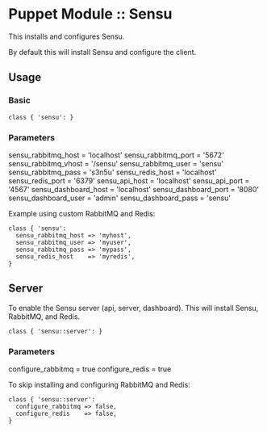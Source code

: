# Puppet Module :: Sensu

This installs and configures Sensu.

By default this will install Sensu and configure the client.

## Usage

### Basic

`class { 'sensu': }`

### Parameters

sensu_rabbitmq_host = 'localhost'
sensu_rabbitmq_port = '5672'
sensu_rabbitmq_vhost = '/sensu'
sensu_rabbitmq_user = 'sensu'
sensu_rabbitmq_pass = 's3n5u'
sensu_redis_host = 'localhost'
sensu_redis_port = '6379'
sensu_api_host = 'localhost'
sensu_api_port = '4567'
sensu_dashboard_host = 'localhost'
sensu_dashboard_port = '8080'
sensu_dashboard_user = 'admin'
sensu_dashboard_pass = 'sensu'

Example using custom RabbitMQ and Redis:

```
class { 'sensu':
  sensu_rabbitmq_host => 'myhost',
  sensu_rabbitmq_user => 'myuser',
  sensu_rabbitmq_pass => 'mypass',
  sensu_redis_host    => 'myredis',
}
```
## Server

To enable the Sensu server (api, server, dashboard).  This will install Sensu, RabbitMQ, and Redis.

`class { 'sensu::server': }`

### Parameters

configure_rabbitmq = true
configure_redis = true

  To skip installing and configuring RabbitMQ and Redis:

```
class { 'sensu::server':
  configure_rabbitmq => false,
  configure_redis    => false,
}
```
